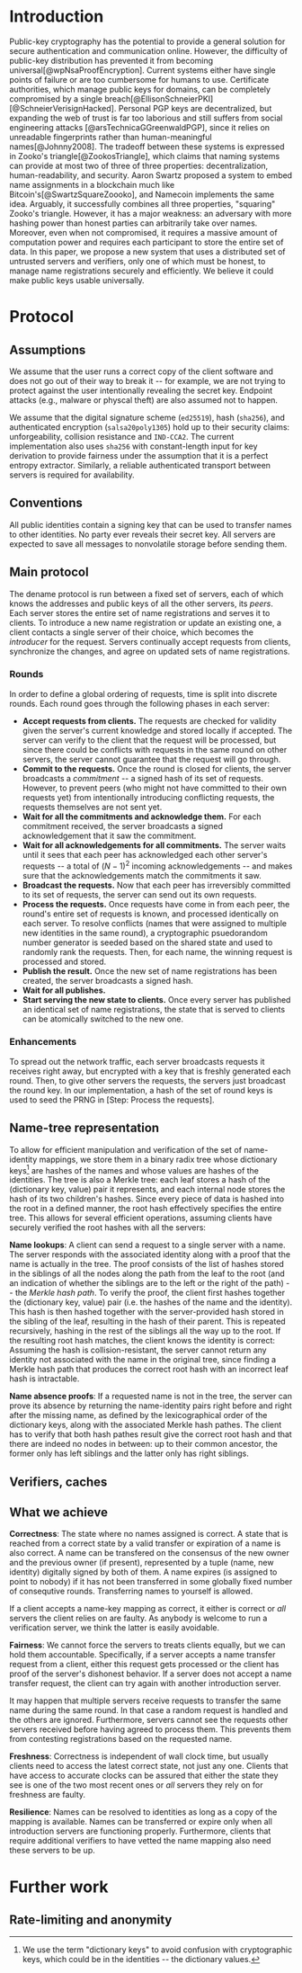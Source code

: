 # Introduction

Public-key cryptography has the potential to provide a general solution for
secure authentication and communication online. However, the difficulty of
public-key distribution has prevented it from becoming
universal[@wpNsaProofEncryption].  Current systems either have single points of
failure or are too cumbersome for humans to use.  Certificate authorities, which
manage public keys for domains, can be completely compromised by a single
breach[@EllisonSchneierPKI][@SchneierVerisignHacked].  Personal PGP keys are
decentralized, but expanding the web of trust is far too laborious and still
suffers from social engineering attacks [@arsTechnicaGGreenwaldPGP], since it
relies on unreadable fingerprints rather than human-meaningful
names[@Johnny2008].  The tradeoff between these systems is expressed in Zooko's
triangle[@ZookosTriangle], which claims that naming systems <!--has this term
been established?--> can provide at most two of three of three properties:
decentralization, human-readability, and security. Aaron Swartz proposed a
system to embed name assignments in a blockchain much like
Bitcoin's[@SwartzSquareZoooko], and Namecoin implements the same idea. Arguably,
it successfully combines all three properties, "squaring" Zooko's triangle.
However, it has a major weakness: an adversary with more hashing power than
honest parties can arbitrarily take over names.  Moreover, even when not
compromised, it requires a massive amount of computation power and requires
each participant to store the entire set of data<!--unless they trust a third
party-->.  In this paper, we propose a new system that uses a distributed set of
untrusted servers and verifiers, only one of which must be honest, to manage
name registrations securely and efficiently. We believe it could make public
keys usable universally.
<!-- todo: cite certificate transparency somewhere -->

# Protocol

## Assumptions

We assume that the user runs a correct copy of the client software and does
not go out of their way to break it -- for example, we are not trying to protect
against the user intentionally revealing the secret key. Endpoint attacks
(e.g., malware or physcal theft) are also assumed not to happen.

We assume that the digital signature scheme (`ed25519`), hash (`sha256`), and
authenticated encryption (`salsa20poly1305`) hold up to their security claims:
unforgeability, collision resistance and `IND-CCA2`. The current implementation
also uses `sha256` with constant-length input for key derivation to provide
fairness under the assumption that it is a perfect entropy extractor. Similarly,
a reliable authenticated transport between servers is required for availability.

## Conventions

All public identities contain a signing key that can be used to transfer names
to other identities. No party ever reveals their secret key. All servers are
expected to save all messages to nonvolatile storage before sending them.


## Main protocol

The dename protocol is run between a fixed set of servers, each of which knows
the addresses <!-- TODO: what kind of addresses? --> and public keys of all the
other servers, its *peers*. Each server stores the entire set of name registrations and
serves it to clients. To introduce a new name registration or update an existing
one, a client contacts a single server of their choice, which becomes the
*introducer* for the request. <!-- do we actually want to use that term? -->
Servers continually accept requests from clients, synchronize the changes, and
agree on updated sets of name registrations.

### Rounds

In order to define a global ordering of requests, time is split into discrete
rounds. Each round goes through the following phases in each server:

- **Accept requests from clients.** The requests are checked for validity given
  the server's current knowledge and stored locally if accepted. The server can
  verify to the client that the request will be processed, but since there could be
  conflicts with requests in the same round on other servers, the server cannot
  guarantee that the request will go through.
- **Commit to the requests.** Once the round is closed for clients, the server
  broadcasts a *commitment* -- a signed hash of its set of requests. However, to
  prevent peers (who might not have committed to their own requests yet)
  from intentionally introducing conflicting requests, the requests themselves
  are not sent yet.
- **Wait for all the commitments and acknowledge them.** For each commitment
  received, the server broadcasts a signed acknowledgement that it saw the
  commitment.
- **Wait for all acknowledgements for all commitments.** The server waits until
  it sees that each peer has acknowledged each other server's requests -- a total of
  $(N-1)^2$ incoming acknowledgements -- and makes sure that the
  acknowledgements match the commitments it saw.
- **Broadcast the requests.** Now that each peer has irreversibly committed to
  its set of requests, the server can send out its own requests.
- **Process the requests.** Once requests have come in from each peer, the
  round's entire set of requests is known, and processed identically on each
  server. To resolve conflicts (names that were assigned to multiple new identities
  in the same round), a cryptographic psuedorandom number generator is seeded based
  on the shared state and used to randomly rank the requests. Then, for each
  name, the winning request is processed and stored.
- **Publish the result.** Once the new set of name registrations has been
  created, the server broadcasts a signed hash.
- **Wait for all publishes.**
- **Start serving the new state to clients.** Once every server has published an
  identical set of name registrations, the state that is served to clients can
  be atomically <!-- atomic on that server --> switched to the new one.

### Enhancements

To spread out the network traffic, each server broadcasts requests it receives
right away, but encrypted with a key that is freshly generated each round.
Then, to give other servers the requests, the servers just broadcast the
round key. In our implementation, a hash of the set of round keys is used to
seed the PRNG in [Step: Process the requests].

## Name-tree representation

To allow for efficient manipulation and verification of the set of name-identity
mappings, we store them in a binary radix tree whose dictionary keys[^1] are
hashes of the names and whose values are hashes of the identities. The tree is
also a Merkle tree: each leaf stores a hash of the (dictionary key, value) pair
it represents, and each internal node stores the hash of its two children's
hashes. Since every piece of data is hashed into the root in a defined manner,
the root hash effectively specifies the entire tree. This allows for several
efficient operations, assuming clients have securely verified the root hashes
with all the servers:

**Name lookups**: A client can send a request to a single server with a name.
The server responds with the associated identity along with a proof that the
name is actually in the tree. The proof consists of the list of hashes stored in
the siblings of all the nodes along the path from the leaf to the root (and an
indication of whether the siblings are to the left or the right of the path) --
the *Merkle hash path*. To verify the proof, the client first hashes together
the (dictionary key, value) pair (i.e. the hashes of the name and the identity).
This hash is then hashed together with the server-provided hash stored in the
sibling of the leaf, resulting in the hash of their parent. This is repeated
recursively, hashing in the rest of the siblings all the way up to the root. If
the resulting root hash matches, the client knows the identity is correct:
Assuming the hash is collision-resistant, the server cannot return any identity
not associated with the name in the original tree, since finding a Merkle hash
path that produces the correct root hash with an incorrect leaf hash is
intractable.

**Name absence proofs**: If a requested name is not in the tree, the server
can prove its absence by returning the name-identity pairs right before and
right after the missing name, as defined by the lexicographical order of the
dictionary keys, along with the associated Merkle hash pathes. The client has to
verify that both hash pathes result give the correct root hash and that there
are indeed no nodes in between: up to their common ancestor, the former only has
left siblings and the latter only has right siblings.

[^1]: We use the term "dictionary keys" to avoid confusion with cryptographic
keys, which could be in the identities -- the dictionary values.

## Verifiers, caches


## What we achieve

**Correctness**: The state where no names assigned is correct. A state that is
reached from a correct state by a valid transfer or expiration of a name is also
correct.  A name can be transfered on the consensus of the new owner and the
previous owner (if present), represented by a tuple (name, new identity)
digitally signed by both of them. A name expires (is assigned to point to
nobody) if it has not been transferred in some globally fixed number of
consequtive rounds. Transferring names to yourself is allowed.

If a client accepts a name-key mapping as correct, it either is correct or *all*
servers the client relies on are faulty. As anybody is welcome to run a
verification server, we think the latter is easily avoidable.

**Fairness**: We cannot force the servers to treats clients equally, but we can
hold them accountable. Specifically, if a server accepts a name transfer request
from a client, either this request gets processed or the client has proof of the
server's dishonest behavior. If a server does not accept a name transfer
request, the client can try again with another introduction server.

It may happen that multiple servers receive requests to transfer the same name
during the same round. In that case a random request is handled and the others
are ignored. Furthermore, servers cannot see the requests other servers received
before having agreed to process them. This prevents them from contesting
registrations based on the requested name.

**Freshness**: Correctness is independent of wall clock time, but usually
clients need to access the latest correct state, not just any one. Clients that
have access to accurate clocks can be assured that either the state they see is
one of the two most recent ones or *all* servers they rely on for freshness are
faulty.

**Resilience**: Names can be resolved to identities as long as a copy of the
mapping is available. Names can be transferred or expire only when all
introduction servers are functioning properly. Furthermore, clients that require
additional verifiers to have vetted the name mapping also need these servers to
be up.

# Further work

## Rate-limiting and anonymity


